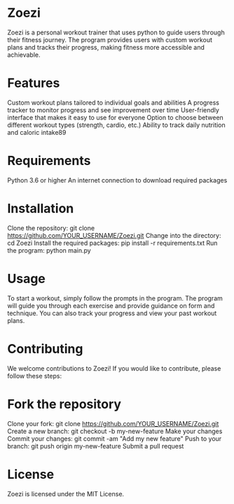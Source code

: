 # Zoezi

Zoezi is a personal workout trainer that uses python to guide users through their fitness journey. The program provides users with custom workout plans and tracks their progress, making fitness more accessible and achievable.

# Features
Custom workout plans tailored to individual goals and abilities
A progress tracker to monitor progress and see improvement over time
User-friendly interface that makes it easy to use for everyone
Option to choose between different workout types (strength, cardio, etc.)
Ability to track daily nutrition and caloric intake89


# Requirements
Python 3.6 or higher
An internet connection to download required packages

# Installation
Clone the repository: git clone https://github.com/YOUR_USERNAME/Zoezi.git
Change into the directory: cd Zoezi
Install the required packages: pip install -r requirements.txt
Run the program: python main.py
# Usage
To start a workout, simply follow the prompts in the program. The program will guide you through each exercise and provide guidance on form and technique. You can also track your progress and view your past workout plans.

# Contributing
We welcome contributions to Zoezi! If you would like to contribute, please follow these steps:

# Fork the repository
Clone your fork: git clone https://github.com/YOUR_USERNAME/Zoezi.git
Create a new branch: git checkout -b my-new-feature
Make your changes
Commit your changes: git commit -am "Add my new feature"
Push to your branch: git push origin my-new-feature
Submit a pull request
# License
Zoezi is licensed under the MIT License.
